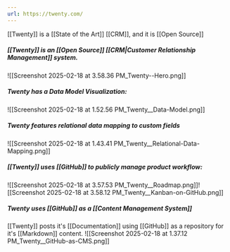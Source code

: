```yaml
---
url: https://twenty.com/
---
```


[[Twenty]] is a [[State of the Art]] [[CRM]], and it is [[Open Source]]

##### [[Twenty]] is an [[Open Source]] [[CRM|Customer Relationship Management]] system. 
![[Screenshot 2025-02-18 at 3.58.36 PM_Twenty--Hero.png]]

##### Twenty has a Data Model Visualization:
![[Screenshot 2025-02-18 at 1.52.56 PM_Twenty__Data-Model.png]]
##### Twenty features relational data mapping to custom fields
![[Screenshot 2025-02-18 at 1.43.41 PM_Twenty__Relational-Data-Mapping.png]]

##### [[Twenty]] uses [[GitHub]] to publicly manage product workflow:
![[Screenshot 2025-02-18 at 3.57.53 PM_Twenty__Roadmap.png]]![[Screenshot 2025-02-18 at 3.58.12 PM_Twenty__Kanban-on-GitHub.png]]
##### Twenty uses [[GitHub]] as a [[Content Management System]]
[[Twenty]] posts it's [[Documentation]] using [[GitHub]] as a repository for it's [[Markdown]] content. 
![[Screenshot 2025-02-18 at 1.37.12 PM_Twenty__GitHub-as-CMS.png]]
